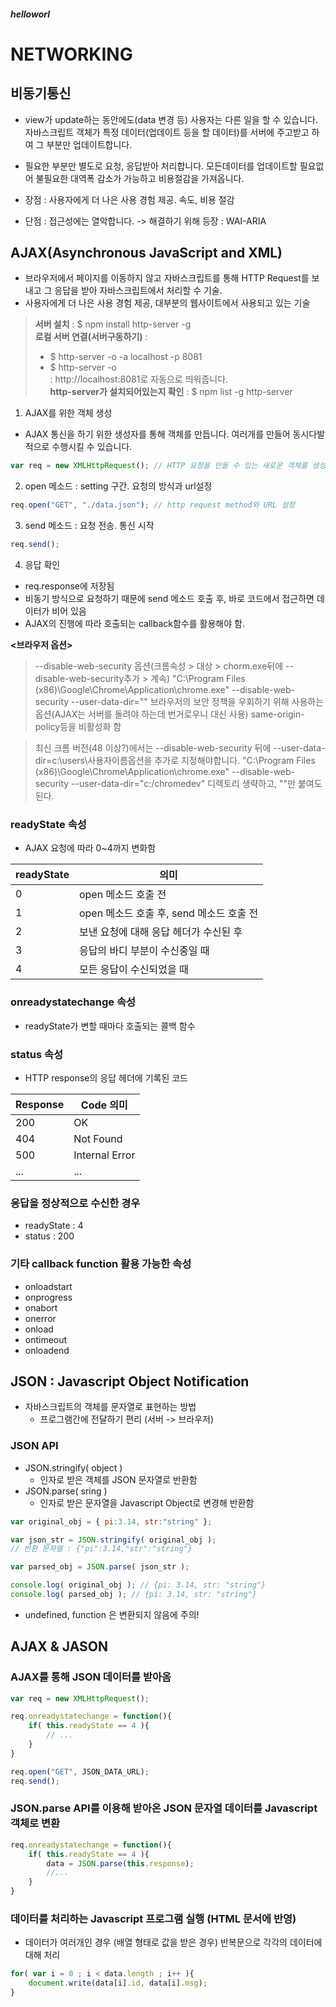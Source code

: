##### helloworl

# NETWORKING

## 비동기통신
- view가 update하는 동안에도(data 변경 등) 사용자는 다른 일을 할 수 있습니다. 자바스크립트 객체가 특정 데이터(업데이트 등을 할 데이터)를 서버에 주고받고 하여 그 부분만 업데이트합니다.
- 필요한 부분만 별도로 요청, 응답받아 처리합니다. 모든데이터를 업데이트할 필요없어 불필요한 대역폭 감소가 가능하고 비용절감을 가져옵니다.

- 장점 : 사용자에게 더 나은 사용 경험 제공. 속도, 비용 절감
- 단점 : 접근성에는 열악합니다. -> 해결하기 위해 등장 : WAI-ARIA

## AJAX(Asynchronous JavaScript and XML) 
- 브라우저에서 페이지를 이동하지 않고 자바스크립트를 통해 HTTP Request를 보내고 그 응답을 받아 자바스크립트에서 처리할 수 기술.
- 사용자에게 더 나은 사용 경험 제공, 대부분의 웹사이트에서 사용되고 있는 기술

> **서버 설치** : $ npm install http-server -g <br>
> **로컬 서버 연결(서버구동하기)** : <br>
>   - $ http-server -o -a localhost -p 8081
>   - $ http-server -o <br>
>   : http://localhost:8081로 자동으로 띄워줍니다. <br>
> **http-server가 설치되어있는지 확인** : $ npm list -g http-server 


1) AJAX를 위한 객체 생성
- AJAX 통신을 하기 위한 생성자를 통해 객체를 만듭니다. 여러개를 만들어 동시다발적으로 수행시킬 수 있습니다.
```javascript
var req = new XMLHttpRequest(); // HTTP 요청을 만들 수 있는 새로운 객체를 생성하는 명령
```
2) open 메소드 : setting 구간. 요청의 방식과 url설정
```javascript
req.open("GET", "./data.json"); // http request method와 URL 설정
```
3) send 메소드 : 요청 전송. 통신 시작
```javascript
req.send();
```
4) 응답 확인
- req.response에 저장됨
- 비동기 방식으로 요청하기 때문에 send 메소드 호출 후, 바로 코드에서 접근하면 데이터가 비어 있음
- AJAX의 진행에 따라 호출되는 callback함수를 활용해야 함.

**<브라우저 옵션>** <br>
> --disable-web-security 옵션(크롬속성 > 대상 > chorm.exe뒤에 --disable-web-security추가 > 계속)
> "C:\Program Files (x86)\Google\Chrome\Application\chrome.exe" --disable-web-security --user-data-dir=""
> 브라우저의 보안 정책을 우회하기 위해 사용하는 옵션(AJAX는 서버를 돌려야 하는데 번거로우니 대신 사용)
> same-origin-policy등을 비활성화 함

> 최신 크롬 버전(48 이상?)에서는 --disable-web-security 뒤에 --user-data-dir=c:\users\사용자이름옵션을 추가로 지정해야합니다.
> "C:\Program Files (x86)\Google\Chrome\Application\chrome.exe" --disable-web-security --user-data-dir="c:/chromedev"
> 디렉토리 생략하고, ""만 붙여도 된다.


### readyState 속성
- AJAX 요청에 따라 0~4까지 변화함

readyState | 의미
--------|----------
0 | open 메소드 호출 전
1 | open 메소드 호출 후, send 메소드 호출 전
2 | 보낸 요청에 대해 응답 헤더가 수신된 후
3 | 응답의 바디 부분이 수신중일 때
4 | 모든 응답이 수신되었을 때

### onreadystatechange 속성
- readyState가 변할 때마다 호출되는 콜백 함수

### status 속성
- HTTP response의 응답 헤더에 기록된 코드

Response | Code	의미
--------|----------
200 | OK
404 | Not Found
500 | Internal Error
... | ...

### 응답을 정상적으로 수신한 경우
- readyState : 4
- status : 200

### 기타 callback function 활용 가능한 속성
- onloadstart
- onprogress
- onabort
- onerror
- onload
- ontimeout
- onloadend


## JSON : Javascript Object Notification
- 자바스크립트의 객체를 문자열로 표현하는 방법
	- 프로그램간에 전달하기 편리 (서버 -> 브라우저)

### JSON API
- JSON.stringify( object )
	- 인자로 받은 객체를 JSON 문자열로 반환함
- JSON.parse( sring )
	- 인자로 받은 문자열을 Javascript Object로 변경해 반환함
```javascript
var original_obj = { pi:3.14, str:"string" };

var json_str = JSON.stringify( original_obj );
// 반환 문자열 : {"pi":3.14,"str":"string"}

var parsed_obj = JSON.parse( json_str );

console.log( original_obj ); // {pi: 3.14, str: "string"}
console.log( parsed_obj ); // {pi: 3.14, str: "string"}
```
- undefined, function 은 변환되지 않음에 주의!


## AJAX & JASON

### AJAX를 통해 JSON 데이터를 받아옴
```javascript
var req = new XMLHttpRequest();

req.onreadystatechange = function(){
    if( this.readyState == 4 ){
        // ...
    }
}

req.open("GET", JSON_DATA_URL);
req.send();
```

### JSON.parse API를 이용해 받아온 JSON 문자열 데이터를 Javascript 객체로 변환
```javascript
req.onreadystatechange = function(){
    if( this.readyState == 4 ){
        data = JSON.parse(this.response);
        //...
    }
}
```

### 데이터를 처리하는 Javascript 프로그램 실행 (HTML 문서에 반영)
- 데이터가 여러개인 경우 (배열 형태로 값을 받은 경우) 반복문으로 각각의 데이터에 대해 처리
```javascript
for( var i = 0 ; i < data.length ; i++ ){
    document.write(data[i].id, data[i].msg);
}   
```
